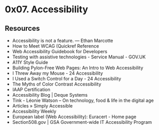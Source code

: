 # 0x07. Accessibility

## Resources
* Accessibility is not a feature. — Ethan Marcotte
* How to Meet WCAG (Quickref Reference
* Web Accessibility Guidebook for Developers
* Testing with assistive technologies - Service Manual - GOV.UK
* A11Y Style Guide
* Building Pylon-Free Web Pages: An Intro to Web Accessibility
* I Threw Away my Mouse - 24 Accessibility
* I Used a Switch Control for a Day - 24 Accessibility
* The Myths of Color Contrast Accessibility
* IAAP Certification
* Accessibility Blog | Deque Systems
* Tink - Léonie Watson – On technology, food & life in the digital age
* Articles » Simply Accessible
* Accessibility Weekly
* European label (Web Accessibility): Euracert - Home page
* Section508.gov | GSA Government-wide IT Accessibility Program
